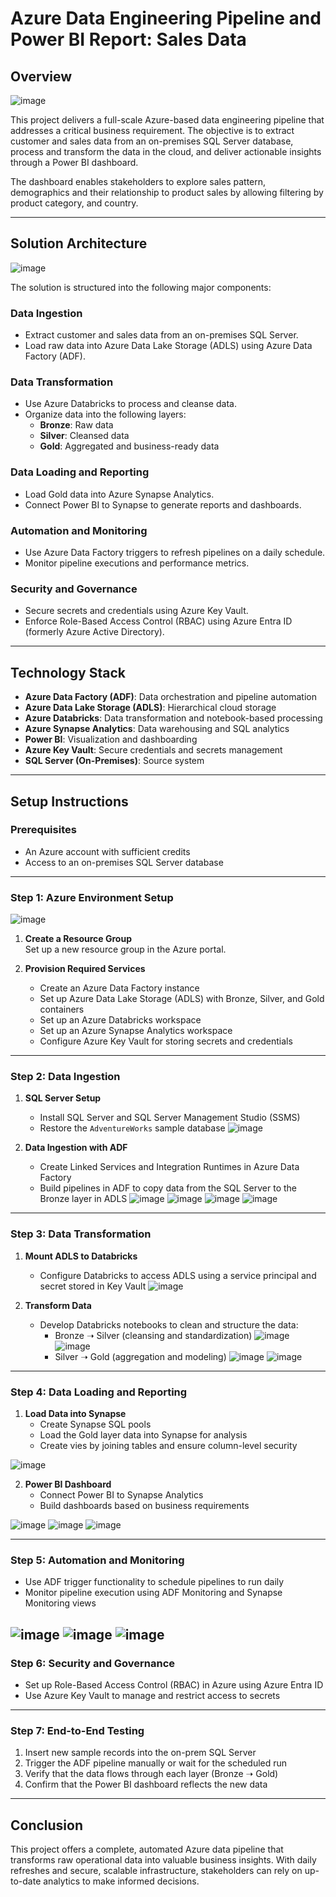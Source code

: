 # Azure Data Engineering Pipeline and Power BI Report: Sales Data

## Overview
![image](images/1.png)

This project delivers a full-scale Azure-based data engineering pipeline that addresses a critical business requirement. The objective is to extract customer and sales data from an on-premises SQL Server database, process and transform the data in the cloud, and deliver actionable insights through a Power BI dashboard.

The dashboard enables stakeholders to explore sales pattern, demographics and their relationship to product sales by allowing filtering by product category, and country.


---

## Solution Architecture
![image](images/2.PNG)

The solution is structured into the following major components:

### Data Ingestion
- Extract customer and sales data from an on-premises SQL Server.
- Load raw data into Azure Data Lake Storage (ADLS) using Azure Data Factory (ADF).

### Data Transformation
- Use Azure Databricks to process and cleanse data.
- Organize data into the following layers:
  - **Bronze**: Raw data
  - **Silver**: Cleansed data
  - **Gold**: Aggregated and business-ready data

### Data Loading and Reporting
- Load Gold data into Azure Synapse Analytics.
- Connect Power BI to Synapse to generate reports and dashboards.

### Automation and Monitoring
- Use Azure Data Factory triggers to refresh pipelines on a daily schedule.
- Monitor pipeline executions and performance metrics.

### Security and Governance
- Secure secrets and credentials using Azure Key Vault.
- Enforce Role-Based Access Control (RBAC) using Azure Entra ID (formerly Azure Active Directory).

---

## Technology Stack

- **Azure Data Factory (ADF)**: Data orchestration and pipeline automation
- **Azure Data Lake Storage (ADLS)**: Hierarchical cloud storage
- **Azure Databricks**: Data transformation and notebook-based processing
- **Azure Synapse Analytics**: Data warehousing and SQL analytics
- **Power BI**: Visualization and dashboarding
- **Azure Key Vault**: Secure credentials and secrets management
- **SQL Server (On-Premises)**: Source system

---

## Setup Instructions

### Prerequisites

- An Azure account with sufficient credits
- Access to an on-premises SQL Server database

---

### Step 1: Azure Environment Setup

![image](images/3.png)

1. **Create a Resource Group**  
   Set up a new resource group in the Azure portal.

2. **Provision Required Services**
   - Create an Azure Data Factory instance
   - Set up Azure Data Lake Storage (ADLS) with Bronze, Silver, and Gold containers
   - Set up an Azure Databricks workspace
   - Set up an Azure Synapse Analytics workspace
   - Configure Azure Key Vault for storing secrets and credentials

---

### Step 2: Data Ingestion

1. **SQL Server Setup**
   - Install SQL Server and SQL Server Management Studio (SSMS)
   - Restore the `AdventureWorks` sample database
  ![image](images/4.png)

2. **Data Ingestion with ADF**
   - Create Linked Services and Integration Runtimes in Azure Data Factory
   - Build pipelines in ADF to copy data from the SQL Server to the Bronze layer in ADLS
![image](images/5.png)
![image](images/6.png)
![image](images/7.png)
![image](images/8.png)
---

### Step 3: Data Transformation

1. **Mount ADLS to Databricks**
   - Configure Databricks to access ADLS using a service principal and secret stored in Key Vault
![image](images/9.png)

2. **Transform Data**
   - Develop Databricks notebooks to clean and structure the data:
     - Bronze ➝ Silver (cleansing and standardization)
![image](images/10.png)
![image](images/11.png)
     - Silver ➝ Gold (aggregation and modeling)
![image](images/12.png)
![image](images/13.png)

---

### Step 4: Data Loading and Reporting

1. **Load Data into Synapse**
   - Create Synapse SQL pools
   - Load the Gold layer data into Synapse for analysis
   - Create vies by joining tables and ensure column-level security
    
![image](images/14.png)

2. **Power BI Dashboard**
   - Connect Power BI to Synapse Analytics
   - Build dashboards based on business requirements
  
  ![image](images/15.png)
  ![image](images/16.png)
  ![image](images/17.png)

---

### Step 5: Automation and Monitoring

- Use ADF trigger functionality to schedule pipelines to run daily
- Monitor pipeline execution using ADF Monitoring and Synapse Monitoring views

![image](images/18.png)
![image](images/19.png)
![image](images/20.png)
---

### Step 6: Security and Governance

- Set up Role-Based Access Control (RBAC) in Azure using Azure Entra ID
- Use Azure Key Vault to manage and restrict access to secrets

---

### Step 7: End-to-End Testing

1. Insert new sample records into the on-prem SQL Server
2. Trigger the ADF pipeline manually or wait for the scheduled run
3. Verify that the data flows through each layer (Bronze ➝ Gold)
4. Confirm that the Power BI dashboard reflects the new data

---

## Conclusion

This project offers a complete, automated Azure data pipeline that transforms raw operational data into valuable business insights. With daily refreshes and secure, scalable infrastructure, stakeholders can rely on up-to-date analytics to make informed decisions.

